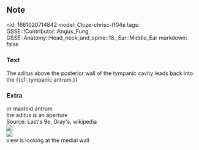 ## Note
nid: 1661020714842
model: Cloze-chrisc-ff04e
tags: GSSE::!Contributor::Angus_Fung, GSSE::Anatomy::Head_neck_and_spine::18._Ear::Middle_Ear
markdown: false

### Text
<div>
  The aditus above the posterior wall of the tympanic cavity leads
  back into the {{c1::tympanic antrum.}}
</div>

### Extra
<div>
  or mastoid antrum
</div>
<div>
  the aditus is an aperture
</div>
<div>
  <div>
    <div>
      Source: Last's 9e, Gray's, wikipedia
    </div>
    <div><img src="Gray913.png"></div>
    <div><img src="611.jpg"></div>
  </div>
  <div>
    view is looking at the medial wall
  </div>
</div>
